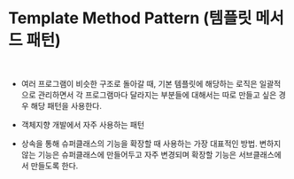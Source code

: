# Template Method Pattern (템플릿 메서드 패턴)

</br>

- 여러 프로그램이 비슷한 구조로 돌아갈 때, 기본 템플릿에 해당하는 로직은 일괄적으로 관리하면서
    각 프로그램마다 달라지는 부분들에 대해서는 따로 만들고 싶은 경우 해당 패턴을 사용한다.


- 객체지향 개발에서 자주 사용하는 패턴


- 상속을 통해 슈퍼클래스의 기능을 확장할 때 사용하는 가장 대표적인 방법. 
변하지 않는 기능은 슈퍼클래스에 만들어두고 자주 변경되며 확장할 기능은 서브클래스에서 만들도록 한다.
